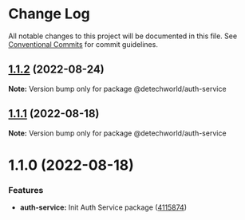 # Change Log

All notable changes to this project will be documented in this file.
See [Conventional Commits](https://conventionalcommits.org) for commit guidelines.

## [1.1.2](https://github.com/detechworld/tto-packages/compare/@detechworld/auth-service@1.1.1...@detechworld/auth-service@1.1.2) (2022-08-24)

**Note:** Version bump only for package @detechworld/auth-service





## [1.1.1](https://github.com/detechworld/tto-packages/compare/@detechworld/auth-service@1.1.0...@detechworld/auth-service@1.1.1) (2022-08-18)

**Note:** Version bump only for package @detechworld/auth-service





# 1.1.0 (2022-08-18)


### Features

* **auth-service:** Init Auth Service package ([4115874](https://github.com/detechworld/tto-packages/commit/4115874c32f0ebd93702cfbb575fabfceca13220))

